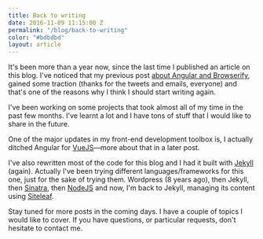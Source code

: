 ```yaml
---
title: Back to writing
date: 2016-11-09 11:15:00 Z
permalink: "/blog/back-to-writing"
color: "#bdbdbd"
layout: article
---
```


It's been more than a year now, since the last time I published an article on this blog. I've noticed that my previous post [about Angular and Browserify](http://omarfouad.com/blog/2015/03/21/advanced-angularjs-structure-with-gulp-node-and-browserify/), gained some traction (thanks for the tweets and emails, everyone) and that's one of the reasons why I think I should start writing again.

I've been working on some projects that took almost all of my time in the past few months. I've learnt a lot and I have tons of stuff that I would like to share in the future.

One of the major updates in my front-end development toolbox is, I actually ditched Angular for [VueJS](http://vuejs.org)—more about that in a later post.

I've also rewritten most of the code for this blog and I had it built with [Jekyll](http://jekyllrb.com) (again). Actually I've been trying different languages/frameworks for this one, just for the sake of trying them. Wordpress (8 years ago), then Jekyll, then [Sinatra](http://www.sinatrarb.com/), then [NodeJS](https://nodejs.org) and now, I'm back to Jekyll, managing its content using [Siteleaf](http://siteleaf.com).

Stay tuned for more posts in the coming days. I have a couple of topics I would like to cover. If you have questions, or particular requests, don't hesitate to contact me. 
